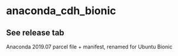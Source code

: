 # anaconda_cdh_bionic
## See release tab
Anaconda 2019.07 parcel file + manifest, renamed for Ubuntu Bionic
